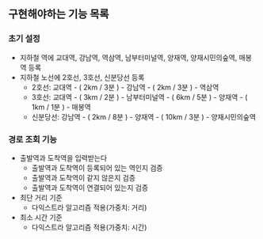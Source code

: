 ## 구현해야하는 기능 목록

### 초기 설정
- 지하철 역에 교대역, 강남역, 역삼역, 남부터미널역, 양재역, 양재시민의숲역, 매봉역 등록
- 지하철 노선에 2호선, 3호선, 신분당선 등록
    - 2호선: 교대역 - ( 2km / 3분 ) - 강남역 - ( 2km / 3분 ) - 역삼역
    - 3호선: 교대역 - ( 3km / 2분 ) - 남부터미널역 - ( 6km / 5분 ) - 양재역 - ( 1km / 1분 ) - 매봉역
    - 신분당선: 강남역 - ( 2km / 8분 ) - 양재역 - ( 10km / 3분 ) - 양재시민의숲역

### 경로 조회 기능
- 출발역과 도착역을 입력받는다
    - 출발역과 도착역이 등록되어 있는 역인지 검증
    - 출발역과 도착역이 같지 않은지 검증
    - 출발역과 도착역이 연결되어 있는지 검증
- 최단 거리 기준
    - 다익스트라 알고리즘 적용(가중치: 거리)
- 최소 시간 기준
    - 다익스트라 알고리즘 적용(가중치: 시간)